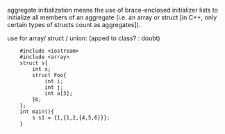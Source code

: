 aggregate initialization means the use of brace-enclosed initializer 
lists to initialize all members of an aggregate 
(i.e. an array or struct [in C++, only certain types of structs count as aggregates]).

use for array/ struct / union:              (apped to class? : doubt)

        #include <iostream>
        #include <array>
        struct s{
            int x;
            struct Foo{
                int i;
                int j;
                int a[3];
            }b;
        };
        int main(){
            s s1 = {1,{1,2,{4,5,6}}};    
        }
        
        
        
